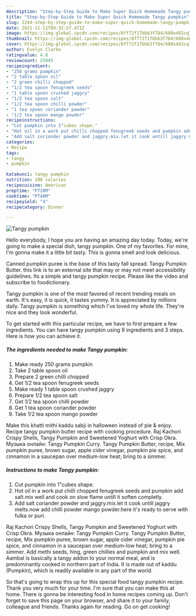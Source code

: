 ```yaml
---
description: "Step-by-Step Guide to Make Super Quick Homemade Tangy pumpkin"
title: "Step-by-Step Guide to Make Super Quick Homemade Tangy pumpkin"
slug: 2244-step-by-step-guide-to-make-super-quick-homemade-tangy-pumpkin
date: 2021-11-11T09:32:57.471Z
image: https://img-global.cpcdn.com/recipes/6ff72f17bbb3f784/680x482cq70/tangy-pumpkin-recipe-main-photo.jpg
thumbnail: https://img-global.cpcdn.com/recipes/6ff72f17bbb3f784/680x482cq70/tangy-pumpkin-recipe-main-photo.jpg
cover: https://img-global.cpcdn.com/recipes/6ff72f17bbb3f784/680x482cq70/tangy-pumpkin-recipe-main-photo.jpg
author: Evelyn Clarke
ratingvalue: 4.8
reviewcount: 25045
recipeingredient:
- "250 grams pumpkin"
- "2 table spoon oil"
- "2 green chilli chopped"
- "1/2 tea spoon fenugreek seeds"
- "1 table spoon crushed jaggry"
- "1/2 tea spoon salt"
- "1/2 tea spoon chilli powder"
- "1 tea spoon coriander powder"
- "1/2 tea spoon mango powder"
recipeinstructions:
- "Cut pumpkin into 1"cubes shape."
- "Hot oil in a work put chilli chopped fenugreek seeds and pumpkin add salt.mix well and cook on slow flame untill it soften completly."
- "Add salt coriander powder and jaggry.mix.let it cook untill jaggry melts.now add chilli powder mango powder.here it&#39;s ready to serve with fulka or puri."
categories:
- Recipe
tags:
- tangy
- pumpkin

katakunci: tangy pumpkin 
nutrition: 200 calories
recipecuisine: American
preptime: "PT20M"
cooktime: "PT48M"
recipeyield: "4"
recipecategory: Dinner

---
```



![Tangy pumpkin](https://img-global.cpcdn.com/recipes/6ff72f17bbb3f784/680x482cq70/tangy-pumpkin-recipe-main-photo.jpg)

Hello everybody, I hope you are having an amazing day today. Today, we're going to make a special dish, tangy pumpkin. One of my favorites. For mine, I'm gonna make it a little bit tasty. This is gonna smell and look delicious.

Canned pumpkin puree is the base of this tasty fall spread. Tangy Pumpkin Butter. this link is to an external site that may or may not meet accessibility guidelines. Its a simple and tangy pumpkin recipe. Please like the video and subscribe to foodictionary.

Tangy pumpkin is one of the most favored of recent trending meals on earth. It's easy, it is quick, it tastes yummy. It is appreciated by millions daily. Tangy pumpkin is something which I've loved my whole life. They're nice and they look wonderful.


To get started with this particular recipe, we have to first prepare a few ingredients. You can have tangy pumpkin using 9 ingredients and 3 steps. Here is how you can achieve it.

<!--inarticleads1-->

##### The ingredients needed to make Tangy pumpkin:

1. Make ready 250 grams pumpkin
1. Take 2 table spoon oil
1. Prepare 2 green chilli chopped
1. Get 1/2 tea spoon fenugreek seeds
1. Make ready 1 table spoon crushed jaggry
1. Prepare 1/2 tea spoon salt
1. Get 1/2 tea spoon chilli powder
1. Get 1 tea spoon coriander powder
1. Take 1/2 tea spoon mango powder


Make this khatti mithi kaddu sabji in halloween instead of pie &amp; enjoy. Recipe tangy pumpkin butter recipe with cooking procedure. Raj Kachori Crispy Shells, Tangy Pumpkin and Sweetened Yoghurt with Crisp Okra. Музыка онлайн: Tangy Pumpkin Curry. Tangy Pumpkin Butter, recipe, Mix pumpkin puree, brown sugar, apple cider vinegar, pumpkin pie spice, and cinnamon in a saucepan over medium-low heat; bring to a simmer. 

<!--inarticleads2-->

##### Instructions to make Tangy pumpkin:

1. Cut pumpkin into 1"cubes shape.
1. Hot oil in a work put chilli chopped fenugreek seeds and pumpkin add salt.mix well and cook on slow flame untill it soften completly.
1. Add salt coriander powder and jaggry.mix.let it cook untill jaggry melts.now add chilli powder mango powder.here it&#39;s ready to serve with fulka or puri.


Raj Kachori Crispy Shells, Tangy Pumpkin and Sweetened Yoghurt with Crisp Okra. Музыка онлайн: Tangy Pumpkin Curry. Tangy Pumpkin Butter, recipe, Mix pumpkin puree, brown sugar, apple cider vinegar, pumpkin pie spice, and cinnamon in a saucepan over medium-low heat; bring to a simmer. Add methi seeds, hing, green chillies and pumpkin and mix well. Aambal is basically a tangy addon to your normal meal, and is predominantly cooked in northern part of India. It is made out of kaddu (Pumpkin), which is readily available in any part of the world. 

So that's going to wrap this up for this special food tangy pumpkin recipe. Thank you very much for your time. I'm sure that you can make this at home. There is gonna be interesting food in home recipes coming up. Don't forget to save this page on your browser, and share it to your family, colleague and friends. Thanks again for reading. Go on get cooking!

